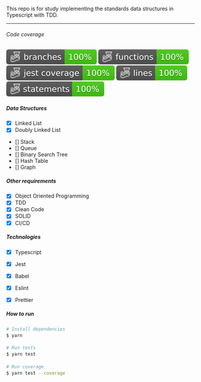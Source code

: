 This repo is for study implementing the standards data structures in Typescript with TDD.

---

###### Code coverage

![Alt text](./badges/coverage-branches.svg) ![Alt text](./badges/coverage-functions.svg) ![Alt text](./badges/coverage-jest%20coverage.svg) ![Alt text](./badges/coverage-lines.svg) ![Alt text](./badges/coverage-statements.svg)

##### Data Structures

- [x] Linked List
- [x] Doubly Linked List
- [] Stack
- [] Queue
- [] Binary Search Tree
- [] Hash Table
- [] Graph

##### Other requirements

- [x] Object Oriented Programming
- [x] TDD
- [x] Clean Code
- [x] SOLID
- [x] CI/CD

##### Technologies

- [x] Typescript
- [x] Jest
- [x] Babel
- [x] Eslint
- [x] Prettier


##### How to run

```bash
# Install dependencies
$ yarn

# Run tests
$ yarn test

# Run coverage
$ yarn test --coverage
```